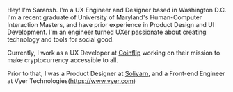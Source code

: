 Hey! I'm Saransh. I'm a UX Engineer and Designer based in Washington D.C. I'm a recent graduate of University of Maryland's Human-Computer Interaction Masters, and have prior experience in Product Design and UI Development. I'm an engineer turned UXer passionate about creating technology and tools for social good.

Currently, I work as a UX Developer at [Coinflip](https://www.coinflip.tech) working on their mission to make cryptocurrency accessible to all.

Prior to that, I was a Product Designer at [Soliyarn](https://www.soliyarn.com), and a Front-end Engineer at Vyer Technologies(https://www.vyer.com)

<!--
I am a Graduate Student at University of Maryland's Human Computer Interaction program. My interests lie in developing data visualizations for digital media and journalism, as well as computational journalism and misinformatio. -->

